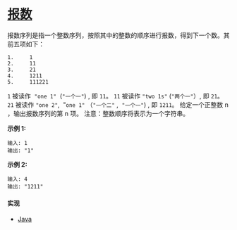 # [报数](https://leetcode-cn.com/problems/count-and-say/description/)

报数序列是指一个整数序列，按照其中的整数的顺序进行报数，得到下一个数。其前五项如下：

```
1.     1
2.     11
3.     21
4.     1211
5.     111221
```

`1` 被读作  `"one 1"`  (`"一个一"`) , 即 `11`。
`11` 被读作 `"two 1s"` (`"两个一"`）, 即 `21`。
`21` 被读作 `"one 2"`,  "`one 1"` （`"一个二"` ,  `"一个一"`) , 即 `1211`。
给定一个正整数 n ，输出报数序列的第 n 项。
注意：整数顺序将表示为一个字符串。

**示例 1:**
```
输入: 1
输出: "1"
```

**示例 2:**
```
输入: 4
输出: "1211"
```

#### 实现
- [Java](https://github.com/pojozhang/playground/blob/master/solutions/java/src/main/java/playground/algorithm/CountAndSay.java)
